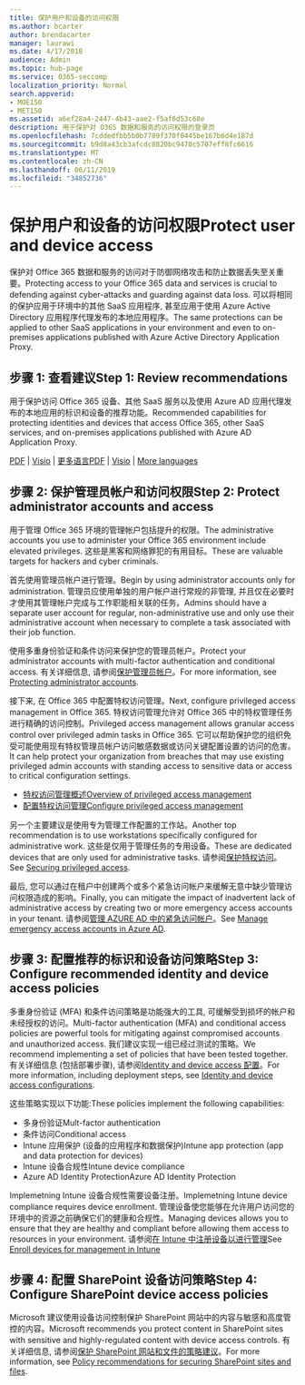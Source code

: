 ```yaml
---
title: 保护用户和设备的访问权限
ms.author: bcarter
author: brendacarter
manager: laurawi
ms.date: 4/17/2018
audience: Admin
ms.topic: hub-page
ms.service: O365-seccomp
localization_priority: Normal
search.appverid:
- MOE150
- MET150
ms.assetid: a6ef28a4-2447-4b43-aae2-f5af6d53c68e
description: 用于保护对 O365 数据和服务的访问权限的登录页
ms.openlocfilehash: 7cddedfbb5b0b7789f370f0445be167b6d4e187d
ms.sourcegitcommit: b9d8a43cb3afcdc8820bc9470c5707eff8fc6616
ms.translationtype: MT
ms.contentlocale: zh-CN
ms.lasthandoff: 06/11/2019
ms.locfileid: "34852736"
---
```

# <a name="protect-user-and-device-access"></a><span data-ttu-id="b0b4b-103">保护用户和设备的访问权限</span><span class="sxs-lookup"><span data-stu-id="b0b4b-103">Protect user and device access</span></span>

<span data-ttu-id="b0b4b-104">保护对 Office 365 数据和服务的访问对于防御网络攻击和防止数据丢失至关重要。</span><span class="sxs-lookup"><span data-stu-id="b0b4b-104">Protecting access to your Office 365 data and services is crucial to defending against cyber-attacks and guarding against data loss.</span></span> <span data-ttu-id="b0b4b-105">可以将相同的保护应用于环境中的其他 SaaS 应用程序, 甚至应用于使用 Azure Active Directory 应用程序代理发布的本地应用程序。</span><span class="sxs-lookup"><span data-stu-id="b0b4b-105">The same protections can be applied to other SaaS applications in your environment and even to on-premises applications published with Azure Active Directory Application Proxy.</span></span>
  
## <a name="step-1-review-recommendations"></a><span data-ttu-id="b0b4b-106">步骤 1: 查看建议</span><span class="sxs-lookup"><span data-stu-id="b0b4b-106">Step 1: Review recommendations</span></span>

<span data-ttu-id="b0b4b-107">用于保护访问 Office 365 设备、其他 SaaS 服务以及使用 Azure AD 应用代理发布的本地应用的标识和设备的推荐功能。</span><span class="sxs-lookup"><span data-stu-id="b0b4b-107">Recommended capabilities for protecting identities and devices that access Office 365, other SaaS services, and on-premises applications published with Azure AD Application Proxy.</span></span>
  
<span data-ttu-id="b0b4b-108">[PDF](https://go.microsoft.com/fwlink/p/?linkid=841656) | [Visio](https://go.microsoft.com/fwlink/p/?linkid=841657) | [更多语言](https://www.microsoft.com/download/details.aspx?id=55032)</span><span class="sxs-lookup"><span data-stu-id="b0b4b-108">[PDF](https://go.microsoft.com/fwlink/p/?linkid=841656) | [Visio](https://go.microsoft.com/fwlink/p/?linkid=841657) | [More languages](https://www.microsoft.com/download/details.aspx?id=55032)</span></span>
  
## <a name="step-2-protect-administrator-accounts-and-access"></a><span data-ttu-id="b0b4b-109">步骤 2: 保护管理员帐户和访问权限</span><span class="sxs-lookup"><span data-stu-id="b0b4b-109">Step 2: Protect administrator accounts and access</span></span>
<span data-ttu-id="b0b4b-110">用于管理 Office 365 环境的管理帐户包括提升的权限。</span><span class="sxs-lookup"><span data-stu-id="b0b4b-110">The administrative accounts you use to administer your Office 365 environment include elevated privileges.</span></span> <span data-ttu-id="b0b4b-111">这些是黑客和网络罪犯的有用目标。</span><span class="sxs-lookup"><span data-stu-id="b0b4b-111">These are valuable targets for hackers and cyber criminals.</span></span> 

<span data-ttu-id="b0b4b-112">首先使用管理员帐户进行管理。</span><span class="sxs-lookup"><span data-stu-id="b0b4b-112">Begin by using administrator accounts only for administration.</span></span> <span data-ttu-id="b0b4b-113">管理员应使用单独的用户帐户进行常规的非管理, 并且仅在必要时才使用其管理帐户完成与工作职能相关联的任务。</span><span class="sxs-lookup"><span data-stu-id="b0b4b-113">Admins should have a separate user account for regular, non-administrative use and only use their administrative account when necessary to complete a task associated with their job function.</span></span>

<span data-ttu-id="b0b4b-114">使用多重身份验证和条件访问来保护您的管理员帐户。</span><span class="sxs-lookup"><span data-stu-id="b0b4b-114">Protect your administrator accounts with multi-factor authentication and conditional access.</span></span> <span data-ttu-id="b0b4b-115">有关详细信息, 请参阅[保护管理员帐户](https://docs.microsoft.com/microsoft-365/enterprise/identity-access-prerequisites#protecting-administrator-accounts)。</span><span class="sxs-lookup"><span data-stu-id="b0b4b-115">For more information, see [Protecting administrator accounts](https://docs.microsoft.com/microsoft-365/enterprise/identity-access-prerequisites#protecting-administrator-accounts).</span></span> 

<span data-ttu-id="b0b4b-116">接下来, 在 Office 365 中配置特权访问管理。</span><span class="sxs-lookup"><span data-stu-id="b0b4b-116">Next, configure privileged access management in Office 365.</span></span> <span data-ttu-id="b0b4b-117">特权访问管理允许对 Office 365 中的特权管理任务进行精确的访问控制。</span><span class="sxs-lookup"><span data-stu-id="b0b4b-117">Privileged access management allows granular access control over privileged admin tasks in Office 365.</span></span> <span data-ttu-id="b0b4b-118">它可以帮助保护您的组织免受可能使用现有特权管理员帐户访问敏感数据或访问关键配置设置的访问的危害。</span><span class="sxs-lookup"><span data-stu-id="b0b4b-118">It can help protect your organization from breaches that may use existing privileged admin accounts with standing access to sensitive data or access to critical configuration settings.</span></span>

- [<span data-ttu-id="b0b4b-119">特权访问管理概述</span><span class="sxs-lookup"><span data-stu-id="b0b4b-119">Overview of privileged access management</span></span>](privileged-access-management-overview.md)
- [<span data-ttu-id="b0b4b-120">配置特权访问管理</span><span class="sxs-lookup"><span data-stu-id="b0b4b-120">Configure privileged access management</span></span>](privileged-access-management-configuration.md)

<span data-ttu-id="b0b4b-121">另一个主要建议是使用专为管理工作配置的工作站。</span><span class="sxs-lookup"><span data-stu-id="b0b4b-121">Another top recommendation is to use workstations specifically configured for administrative work.</span></span> <span data-ttu-id="b0b4b-122">这些是仅用于管理任务的专用设备。</span><span class="sxs-lookup"><span data-stu-id="b0b4b-122">These are dedicated devices that are only used for administrative tasks.</span></span> <span data-ttu-id="b0b4b-123">请参阅[保护特权访问](https://docs.microsoft.com/windows-server/identity/securing-privileged-access/securing-privileged-access)。</span><span class="sxs-lookup"><span data-stu-id="b0b4b-123">See [Securing privileged access](https://docs.microsoft.com/windows-server/identity/securing-privileged-access/securing-privileged-access).</span></span>

<span data-ttu-id="b0b4b-124">最后, 您可以通过在租户中创建两个或多个紧急访问帐户来缓解无意中缺少管理访问权限造成的影响。</span><span class="sxs-lookup"><span data-stu-id="b0b4b-124">Finally, you can mitigate the impact of inadvertent lack of administrative access by creating two or more emergency access accounts in your tenant.</span></span> <span data-ttu-id="b0b4b-125">请参阅[管理 AZURE AD 中的紧急访问帐户](https://docs.microsoft.com/azure/active-directory/users-groups-roles/directory-emergency-access)。</span><span class="sxs-lookup"><span data-stu-id="b0b4b-125">See [Manage emergency access accounts in Azure AD](https://docs.microsoft.com/azure/active-directory/users-groups-roles/directory-emergency-access).</span></span> 

## <a name="step-3-configure-recommended-identity-and-device-access-policies"></a><span data-ttu-id="b0b4b-126">步骤 3: 配置推荐的标识和设备访问策略</span><span class="sxs-lookup"><span data-stu-id="b0b4b-126">Step 3: Configure recommended identity and device access policies</span></span>
<span data-ttu-id="b0b4b-127">多重身份验证 (MFA) 和条件访问策略是功能强大的工具, 可缓解受到损坏的帐户和未经授权的访问。</span><span class="sxs-lookup"><span data-stu-id="b0b4b-127">Multi-factor authentication (MFA) and conditional access policies are powerful tools for mitigating against compromised accounts and unauthorized access.</span></span> <span data-ttu-id="b0b4b-128">我们建议实现一组已经过测试的策略。</span><span class="sxs-lookup"><span data-stu-id="b0b4b-128">We recommend implementing a set of policies that have been tested together.</span></span> <span data-ttu-id="b0b4b-129">有关详细信息 (包括部署步骤), 请参阅[Identity and device access 配置](https://docs.microsoft.com/microsoft-365/enterprise/microsoft-365-policies-configurations)。</span><span class="sxs-lookup"><span data-stu-id="b0b4b-129">For more information, including deployment steps, see [Identity and device access configurations](https://docs.microsoft.com/microsoft-365/enterprise/microsoft-365-policies-configurations).</span></span>

 <span data-ttu-id="b0b4b-130">这些策略实现以下功能:</span><span class="sxs-lookup"><span data-stu-id="b0b4b-130">These policies implement the following capabilities:</span></span>
- <span data-ttu-id="b0b4b-131">多身份验证</span><span class="sxs-lookup"><span data-stu-id="b0b4b-131">Mult-factor authentication</span></span>
- <span data-ttu-id="b0b4b-132">条件访问</span><span class="sxs-lookup"><span data-stu-id="b0b4b-132">Conditional access</span></span>
- <span data-ttu-id="b0b4b-133">Intune 应用保护 (设备的应用程序和数据保护)</span><span class="sxs-lookup"><span data-stu-id="b0b4b-133">Intune app protection (app and data protection for devices)</span></span>
- <span data-ttu-id="b0b4b-134">Intune 设备合规性</span><span class="sxs-lookup"><span data-stu-id="b0b4b-134">Intune device compliance</span></span>
- <span data-ttu-id="b0b4b-135">Azure AD Identity Protection</span><span class="sxs-lookup"><span data-stu-id="b0b4b-135">Azure AD Identity Protection</span></span>

<span data-ttu-id="b0b4b-136">Implemetning Intune 设备合规性需要设备注册。</span><span class="sxs-lookup"><span data-stu-id="b0b4b-136">Implemetning Intune device compliance requires device enrollment.</span></span> <span data-ttu-id="b0b4b-137">管理设备使您能够在允许用户访问您的环境中的资源之前确保它们的健康和合规性。</span><span class="sxs-lookup"><span data-stu-id="b0b4b-137">Managing devices allows you to ensure that they are healthy and compliant before allowing them access to resources in your environment.</span></span> <span data-ttu-id="b0b4b-138">请参阅[在 Intune 中注册设备以进行管理](https://docs.microsoft.com/intune-classic/deploy-use/enroll-devices-in-microsoft-intune)</span><span class="sxs-lookup"><span data-stu-id="b0b4b-138">See [Enroll devices for management in Intune](https://docs.microsoft.com/intune-classic/deploy-use/enroll-devices-in-microsoft-intune)</span></span>

## <a name="step-4-configure-sharepoint-device-access-policies"></a><span data-ttu-id="b0b4b-139">步骤 4: 配置 SharePoint 设备访问策略</span><span class="sxs-lookup"><span data-stu-id="b0b4b-139">Step 4: Configure SharePoint device access policies</span></span>

<span data-ttu-id="b0b4b-140">Microsoft 建议使用设备访问控制保护 SharePoint 网站中的内容与敏感和高度管控的内容。</span><span class="sxs-lookup"><span data-stu-id="b0b4b-140">Microsoft recommends you protect content in SharePoint sites with sensitive and highly-regulated content with device access controls.</span></span> <span data-ttu-id="b0b4b-141">有关详细信息, 请参阅[保护 SharePoint 网站和文件的策略建议](https://docs.microsoft.com/microsoft-365/enterprise/sharepoint-file-access-policies)。</span><span class="sxs-lookup"><span data-stu-id="b0b4b-141">For more information, see [Policy recommendations for securing SharePoint sites and files](https://docs.microsoft.com/microsoft-365/enterprise/sharepoint-file-access-policies).</span></span>



    

